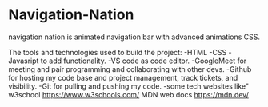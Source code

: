 # Navigation-Nation
navigation nation is animated navigation bar with advanced animations CSS.
  
The tools and technologies used to build the project:
-HTML
-CSS
-Javasript to add functionality.
-VS code as code editor.
-GoogleMeet for meeting and pair programming and collaborating with other devs.
-Github for hosting my code base and project management, track tickets, and visibility.
-Git for pulling and pushing my code.
-some tech websites like" w3school https://www.w3schools.com/
MDN web docs https://mdn.dev/



